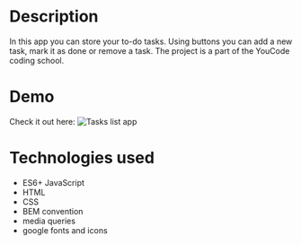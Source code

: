 # Description
In this app you can store your to-do tasks. Using buttons you can add a new task, mark it as done or remove a task. The project is a part of the YouCode coding school.

# Demo
Check it out here: ![Tasks list app](https://katarzynadworak.github.io/tasks-list/)

# Technologies used
- ES6+ JavaScript
- HTML
- CSS
- BEM convention
- media queries
- google fonts and icons
  
